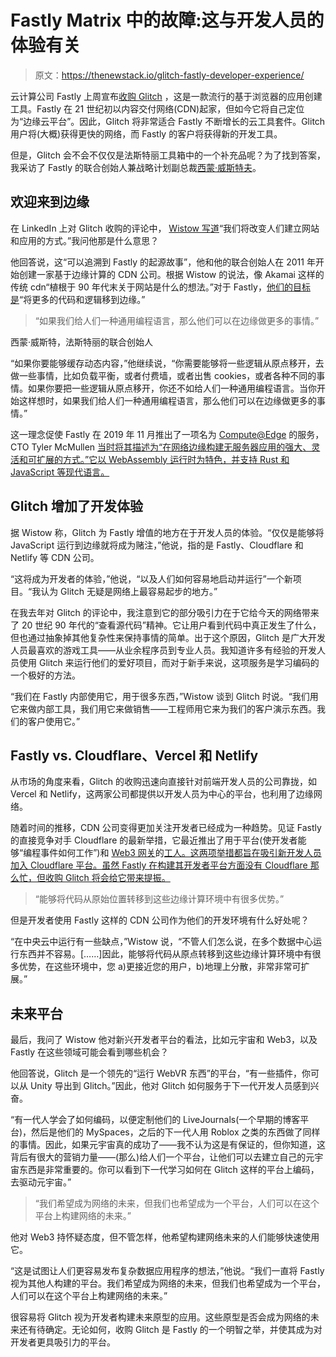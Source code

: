 # Fastly Matrix 中的故障:这与开发人员的体验有关

> 原文：<https://thenewstack.io/glitch-fastly-developer-experience/>

云计算公司 Fastly 上周宣布[收购 Glitch](https://www.fastly.com/blog/fastly-announces-acquisition-of-glitch-a-future-of-yes-code-at-the-edge) ，这是一款流行的基于浏览器的应用创建工具。Fastly 在 21 世纪初以内容交付网络(CDN)起家，但如今它将自己定位为“边缘云平台”。因此，Glitch 将非常适合 Fastly 不断增长的云工具套件。Glitch 用户将(大概)获得更快的网络，而 Fastly 的客户将获得新的开发工具。

但是，Glitch 会不会不仅仅是法斯特丽工具箱中的一个补充品呢？为了找到答案，我采访了 Fastly 的联合创始人兼战略计划副总裁[西蒙·威斯特夫](https://www.linkedin.com/in/simonwistow/)。

## 欢迎来到边缘

在 LinkedIn 上对 Glitch 收购的评论中， [Wistow 写道](https://www.linkedin.com/feed/update/urn:li:activity:6933047850381574146/)“我们将改变人们建立网站和应用的方式。”我问他那是什么意思？

他回答说，这“可以追溯到 Fastly 的起源故事”，他和他的联合创始人在 2011 年开始创建一家基于边缘计算的 CDN 公司。根据 Wistow 的说法，像 Akamai 这样的传统 cdn“植根于 90 年代末关于网站是什么的想法。”对于 Fastly，[他们的目标是](https://www.fastly.com/blog/fastly-looks-back-10-years-of-fond-memories)“将更多的代码和逻辑移到边缘。”

> “如果我们给人们一种通用编程语言，那么他们可以在边缘做更多的事情。”

西蒙·威斯特，法斯特丽的联合创始人

“如果你要能够缓存动态内容，”他继续说，“你需要能够将一些逻辑从原点移开，去做一些事情，比如负载平衡，或者付费墙，或者出售 cookies，或者各种不同的事情。如果你要把一些逻辑从原点移开，你还不如给人们一种通用编程语言。当你开始这样想时，如果我们给人们一种通用编程语言，那么他们可以在边缘做更多的事情。”

这一理念促使 Fastly 在 2019 年 11 月推出了一项名为 [Compute@Edge](https://www.fastly.com/products/edge-compute) 的服务，CTO Tyler McMullen [当时将其描述为“在网络边缘构建无服务器应用的强大、灵活和可扩展的方式。”它以 WebAssembly 运行时为特色，并支持 Rust 和 JavaScript 等现代语言。](https://www.fastly.com/blog/join-the-beta-new-serverless-compute-environment-at-the-edge)

## Glitch 增加了开发体验

据 Wistow 称，Glitch 为 Fastly 增值的地方在于开发人员的体验。“仅仅是能够将 JavaScript 运行到边缘就将成为赌注，”他说，指的是 Fastly、Cloudflare 和 Netlify 等 CDN 公司。

“这将成为开发者的体验，”他说，“以及人们如何容易地启动并运行”一个新项目。“我认为 Glitch 无疑是网络上最容易起步的地方。”

在我去年对 Glitch 的评论中，我注意到它的部分吸引力在于它给今天的网络带来了 20 世纪 90 年代的“查看源代码”精神。它让用户看到代码中真正发生了什么，但也通过抽象掉其他复杂性来保持事情的简单。出于这个原因，Glitch 是广大开发人员最喜欢的游戏工具——从业余程序员到专业人员。我知道许多有经验的开发人员使用 Glitch 来运行他们的爱好项目，而对于新手来说，这项服务是学习编码的一个极好的方法。

“我们在 Fastly 内部使用它，用于很多东西，”Wistow 谈到 Glitch 时说。“我们用它来做内部工具，我们用它来做销售——工程师用它来为我们的客户演示东西。我们的客户使用它。”

## Fastly vs. Cloudflare、Vercel 和 Netlify

从市场的角度来看，Glitch 的收购迅速向直接针对前端开发人员的公司靠拢，如 Vercel 和 Netlify，这两家公司都提供以开发人员为中心的平台，也利用了边缘网络。

随着时间的推移，CDN 公司变得更加关注开发者已经成为一种趋势。见证 Fastly 的直接竞争对手 Cloudflare 的最新举措，它最近推出了用于平台(使开发者能够“编程事件如何工作”)和 [Web3 网关](https://blog.cloudflare.com/next-gen-web3-network/)的[工人。这两项举措都旨在吸引新开发人员加入 Cloudflare 平台。虽然 Fastly 在构建其开发者平台方面没有 Cloudflare 那么忙，但收购 Glitch 将会给它带来提振。](https://blog.cloudflare.com/workers-for-platforms/)

> “能够将代码从原始位置转移到这些边缘计算环境中有很多优势。”

但是开发者使用 Fastly 这样的 CDN 公司作为他们的开发环境有什么好处呢？

“在中央云中运行有一些缺点，”Wistow 说，“不管人们怎么说，在多个数据中心运行东西并不容易。[……]因此，能够将代码从原点转移到这些边缘计算环境中有很多优势，在这些环境中，您 a)更接近您的用户，b)地理上分散，非常非常可扩展。”

## 未来平台

最后，我问了 Wistow 他对新兴开发者平台的看法，比如元宇宙和 Web3，以及 Fastly 在这些领域可能会看到哪些机会？

他回答说，Glitch 是一个领先的“运行 WebVR 东西”的平台，“有一些插件，你可以从 Unity 导出到 Glitch。”因此，他对 Glitch 如何服务于下一代开发人员感到兴奋。

“有一代人学会了如何编码，以便定制他们的 LiveJournals(一个早期的博客平台)，然后是他们的 MySpaces，之后的下一代人用 Roblox 之类的东西做了同样的事情。因此，如果元宇宙真的成功了——我不认为这是有保证的，但你知道，这背后有很大的营销力量——(那么)给人们一个平台，让他们可以去建立自己的元宇宙东西是非常重要的。你可以看到下一代学习如何在 Glitch 这样的平台上编码，去驱动元宇宙。”

> “我们希望成为网络的未来，但我们也希望成为一个平台，人们可以在这个平台上构建网络的未来。”

他对 Web3 持怀疑态度，但不管怎样，他希望构建网络未来的人们能够快速使用它。

“这是试图让人们更容易发布复杂数据应用程序的想法，”他说。“我们一直将 Fastly 视为其他人构建的平台。我们希望成为网络的未来，但我们也希望成为一个平台，人们可以在这个平台上构建网络的未来。”

很容易将 Glitch 视为开发者构建未来原型的应用。这些原型是否会成为网络的未来还有待确定。无论如何，收购 Glitch 是 Fastly 的一个明智之举，并使其成为对开发者更具吸引力的平台。

<svg xmlns:xlink="http://www.w3.org/1999/xlink" viewBox="0 0 68 31" version="1.1"><title>Group</title> <desc>Created with Sketch.</desc></svg>